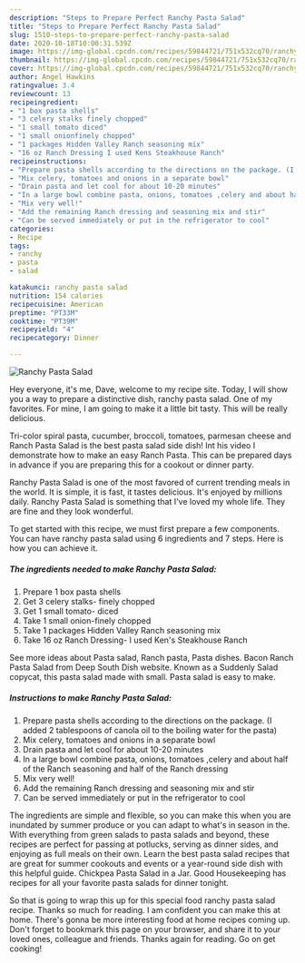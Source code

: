 ```yaml
---
description: "Steps to Prepare Perfect Ranchy Pasta Salad"
title: "Steps to Prepare Perfect Ranchy Pasta Salad"
slug: 1510-steps-to-prepare-perfect-ranchy-pasta-salad
date: 2020-10-18T10:00:31.539Z
image: https://img-global.cpcdn.com/recipes/59844721/751x532cq70/ranchy-pasta-salad-recipe-main-photo.jpg
thumbnail: https://img-global.cpcdn.com/recipes/59844721/751x532cq70/ranchy-pasta-salad-recipe-main-photo.jpg
cover: https://img-global.cpcdn.com/recipes/59844721/751x532cq70/ranchy-pasta-salad-recipe-main-photo.jpg
author: Angel Hawkins
ratingvalue: 3.4
reviewcount: 13
recipeingredient:
- "1 box pasta shells"
- "3 celery stalks finely chopped"
- "1 small tomato diced"
- "1 small onionfinely chopped"
- "1 packages Hidden Valley Ranch seasoning mix"
- "16 oz Ranch Dressing I used Kens Steakhouse Ranch"
recipeinstructions:
- "Prepare pasta shells according to the directions on the package. (I added 2 tablespoons of canola oil to the boiling water for the pasta)"
- "Mix celery, tomatoes and onions in a separate bowl"
- "Drain pasta and let cool for about 10-20 minutes"
- "In a large bowl combine pasta, onions, tomatoes ,celery and about half of the Ranch seasoning and half of the Ranch dressing"
- "Mix very well!"
- "Add the remaining Ranch dressing and seasoning mix and stir"
- "Can be served immediately or put in the refrigerator to cool"
categories:
- Recipe
tags:
- ranchy
- pasta
- salad

katakunci: ranchy pasta salad 
nutrition: 154 calories
recipecuisine: American
preptime: "PT33M"
cooktime: "PT39M"
recipeyield: "4"
recipecategory: Dinner

---
```



![Ranchy Pasta Salad](https://img-global.cpcdn.com/recipes/59844721/751x532cq70/ranchy-pasta-salad-recipe-main-photo.jpg)

Hey everyone, it's me, Dave, welcome to my recipe site. Today, I will show you a way to prepare a distinctive dish, ranchy pasta salad. One of my favorites. For mine, I am going to make it a little bit tasty. This will be really delicious.

Tri-color spiral pasta, cucumber, broccoli, tomatoes, parmesan cheese and Ranch Pasta Salad is the best pasta salad side dish! Int his video I demonstrate how to make an easy Ranch Pasta. This can be prepared days in advance if you are preparing this for a cookout or dinner party.

Ranchy Pasta Salad is one of the most favored of current trending meals in the world. It is simple, it is fast, it tastes delicious. It's enjoyed by millions daily. Ranchy Pasta Salad is something that I've loved my whole life. They are fine and they look wonderful.


To get started with this recipe, we must first prepare a few components. You can have ranchy pasta salad using 6 ingredients and 7 steps. Here is how you can achieve it.

<!--inarticleads1-->

##### The ingredients needed to make Ranchy Pasta Salad:

1. Prepare 1 box pasta shells
1. Get 3 celery stalks- finely chopped
1. Get 1 small tomato- diced
1. Take 1 small onion-finely chopped
1. Take 1 packages Hidden Valley Ranch seasoning mix
1. Take 16 oz Ranch Dressing- I used Ken&#39;s Steakhouse Ranch


See more ideas about Pasta salad, Ranch pasta, Pasta dishes. Bacon Ranch Pasta Salad from Deep South Dish website. Known as a Suddenly Salad copycat, this pasta salad made with small. Pasta salad is easy to make. 

<!--inarticleads2-->

##### Instructions to make Ranchy Pasta Salad:

1. Prepare pasta shells according to the directions on the package. (I added 2 tablespoons of canola oil to the boiling water for the pasta)
1. Mix celery, tomatoes and onions in a separate bowl
1. Drain pasta and let cool for about 10-20 minutes
1. In a large bowl combine pasta, onions, tomatoes ,celery and about half of the Ranch seasoning and half of the Ranch dressing
1. Mix very well!
1. Add the remaining Ranch dressing and seasoning mix and stir
1. Can be served immediately or put in the refrigerator to cool


The ingredients are simple and flexible, so you can make this when you are inundated by summer produce or you can adapt to what&#39;s in season in the. With everything from green salads to pasta salads and beyond, these recipes are perfect for passing at potlucks, serving as dinner sides, and enjoying as full meals on their own. Learn the best pasta salad recipes that are great for summer cookouts and events or a year-round side dish with this helpful guide. Chickpea Pasta Salad in a Jar. Good Housekeeping has recipes for all your favorite pasta salads for dinner tonight. 

So that is going to wrap this up for this special food ranchy pasta salad recipe. Thanks so much for reading. I am confident you can make this at home. There's gonna be more interesting food at home recipes coming up. Don't forget to bookmark this page on your browser, and share it to your loved ones, colleague and friends. Thanks again for reading. Go on get cooking!
